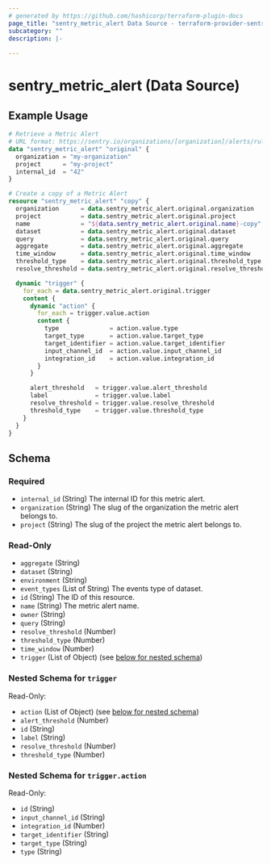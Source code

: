 ```yaml
---
# generated by https://github.com/hashicorp/terraform-plugin-docs
page_title: "sentry_metric_alert Data Source - terraform-provider-sentry"
subcategory: ""
description: |-
  
---
```


# sentry_metric_alert (Data Source)



## Example Usage

```terraform
# Retrieve a Metric Alert
# URL format: https://sentry.io/organizations/[organization]/alerts/rules/details/[internal_id]/
data "sentry_metric_alert" "original" {
  organization = "my-organization"
  project      = "my-project"
  internal_id  = "42"
}

# Create a copy of a Metric Alert
resource "sentry_metric_alert" "copy" {
  organization      = data.sentry_metric_alert.original.organization
  project           = data.sentry_metric_alert.original.project
  name              = "${data.sentry_metric_alert.original.name}-copy"
  dataset           = data.sentry_metric_alert.original.dataset
  query             = data.sentry_metric_alert.original.query
  aggregate         = data.sentry_metric_alert.original.aggregate
  time_window       = data.sentry_metric_alert.original.time_window
  threshold_type    = data.sentry_metric_alert.original.threshold_type
  resolve_threshold = data.sentry_metric_alert.original.resolve_threshold

  dynamic "trigger" {
    for_each = data.sentry_metric_alert.original.trigger
    content {
      dynamic "action" {
        for_each = trigger.value.action
        content {
          type              = action.value.type
          target_type       = action.value.target_type
          target_identifier = action.value.target_identifier
          input_channel_id  = action.value.input_channel_id
          integration_id    = action.value.integration_id
        }
      }

      alert_threshold   = trigger.value.alert_threshold
      label             = trigger.value.label
      resolve_threshold = trigger.value.resolve_threshold
      threshold_type    = trigger.value.threshold_type
    }
  }
}
```

<!-- schema generated by tfplugindocs -->
## Schema

### Required

- `internal_id` (String) The internal ID for this metric alert.
- `organization` (String) The slug of the organization the metric alert belongs to.
- `project` (String) The slug of the project the metric alert belongs to.

### Read-Only

- `aggregate` (String)
- `dataset` (String)
- `environment` (String)
- `event_types` (List of String) The events type of dataset.
- `id` (String) The ID of this resource.
- `name` (String) The metric alert name.
- `owner` (String)
- `query` (String)
- `resolve_threshold` (Number)
- `threshold_type` (Number)
- `time_window` (Number)
- `trigger` (List of Object) (see [below for nested schema](#nestedatt--trigger))

<a id="nestedatt--trigger"></a>
### Nested Schema for `trigger`

Read-Only:

- `action` (List of Object) (see [below for nested schema](#nestedobjatt--trigger--action))
- `alert_threshold` (Number)
- `id` (String)
- `label` (String)
- `resolve_threshold` (Number)
- `threshold_type` (Number)

<a id="nestedobjatt--trigger--action"></a>
### Nested Schema for `trigger.action`

Read-Only:

- `id` (String)
- `input_channel_id` (String)
- `integration_id` (Number)
- `target_identifier` (String)
- `target_type` (String)
- `type` (String)
